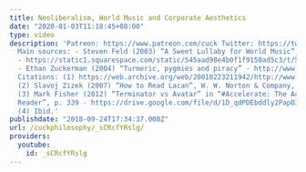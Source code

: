 ```yaml
---
title: Neoliberalism, World Music and Corporate Aesthetics
date: "2020-01-03T11:18:45+08:00"
type: video
description: 'Patreon: https://www.patreon.com/cuck Twitter: https://twitter.com/PhilosophyCuck
  Main sources: - Steven Feld (2003) “A Sweet Lullaby for World Music”, EBSCO PUblishing
  - https://static1.squarespace.com/static/545aad98e4b0f1f9150ad5c3/t/5465b37ae4b0468f51cd831e/1415951226470/2000+Sweet+Lullaby+for+World+Music+copy.pdf
  - Ethan Zuckerman (2004) “Turmeric, pygmies and piracy” - http://www.ethanzuckerman.com/blog/2004/11/23/turmeric-pygmies-and-piracy/
  Citations: (1) https://web.archive.org/web/20010223211942/http://www.sonymusic.fr:80/deepforest/
  (2) Slavoj Zizek (2007) “How to Read Lacan”, W. W. Norton & Company, p. 38 - http://home.ku.edu.tr/~mbaker/CSHS503/howtoreadlacan.pdf
  (3) Mark Fisher (2012) “Terminator vs Avatar” in “#Accelerate: The Accelerationist
  Reader”, p. 339 - https://drive.google.com/file/d/1D_qdPDEbddly2PapOImYtAoFHGECEHUQ/view
  (4) Ibid.'
publishdate: "2018-09-24T17:34:37.000Z"
url: /cuckphilosophy/_sCRcfYRslg/
providers:
  youtube:
    id: _sCRcfYRslg
---
```

